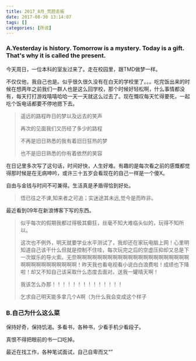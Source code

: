 ```yaml
---
title: 2017_8月_荒腔走板
date: 2017-08-30 13:14:07
tags: []
categories: [所说]
---
```


### A.Yesterday is history. Tomorrow is a mystery. Today is a gift. That's why it is called the present.

<!--more-->

今天周日，一位本科的室友过来了。走在校园里，跟TMD做梦一样。

不仅仅他，我自己也是。似乎很久很久没有在白天的学校里了。。。吃完饭出来的时候在想两年之前我们一群人也是这么回学校，那个时候好轻松啊，什么事情都没有，每天打打游戏嘻嘻哈哈一天一天就这么过去了。现在慨叹每天忙得要死，一起吃个饭电话都要不停地摁下去。

> 遥远的路程昨日的梦以及远去的笑声
>
> 再次的见面我们又历经了多少的路程
>
> 不再是旧日熟悉的我有着旧日狂热的梦
>
> 也不是旧日熟悉的你有着依然的笑容

在日记里多次写了这句话，时间好快，人生好难。有趣的是每次看之前的感慨都觉得那时候是在无病呻吟，或许三十五岁会看现在的自己一样是一个傻X。

自由与金钱与时间不可兼得。生活真是矛盾得恰到好处。

> 悟已往之不谏,知来者之可追；实迷途其未远,觉今是而昨非。

最近看到09年在新浪博客下写的东西。

> 似乎每次的假期我都过得极其癫狂，丝毫不知大难临头似的，玩得不知所以。
>
> 这次也不例外，明天就要学业水平测试了，我却还在家玩电脑上网！心里明知道自己该干什么但就是控制不住哇，每次玩完之后的空虚压抑却又总是下一次娱乐的导火索。无奈啊啊啊啊啊啊啊啊啊啊啊啊啊啊啊啊啊啊啊啊啊啊啊啊啊啊啊啊啊啊啊啊啊！昨天我也看电视看小说白白浪费啦！成绩也下降啦！却又不知自己该采取什么态度去面对。送我一罐晴天啊！
>
> 我该怎么办那！！！！！！！！！！！！！！
>
> 乞求自己明天能多拿几个A啊（为什么我会变成这个样子



### B.自己为什么这么菜

保持好奇，保持饥渴。多看书，各种书，少看手机少看段子。

真恨不得把眼前的书一口吃掉。

最近在找工作，各种笔试面试，自己自卑而又“”